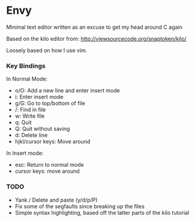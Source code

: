 # Envy

Minimal text editor written as an excuse to get my head around C again

Based on the kilo editor from:
http://viewsourcecode.org/snaptoken/kilo/

Loosely based on how I use vim.

### Key Bindings

In Normal Mode:
* o/O: Add a new line and enter insert mode
* i: Enter insert mode
* g/G: Go to top/bottom of file
* /: Find in file
* w: Write file
* q: Quit 
* Q: Quit without saving
* d: Delete line
* hjkl/cursor keys: Move around

In Insert mode:
* esc: Return to normal mode
* cursor keys: move around

### TODO
* Yank / Delete and paste (y/d/p/P)
* Fix some of the segfaults since breaking up the files
* Simple syntax highlighting, based off the latter parts of the kilo tutorial
